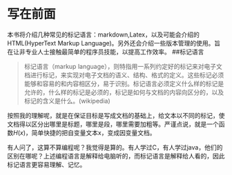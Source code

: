 # 写在前面

本书将介绍几种常见的标记语言：markdown,Latex，以及可能会介绍的HTML(HyperText Markup Language)。另外还会介绍一些版本管理的使用。旨在让非专业人士接触最简单的程序员技能，以提高工作效率。
##标记语言
> 标记语言（markup language），则特指用一系列约定好的标记来对电子文档进行标记，来实现对电子文档的语义、结构、格式的定义。这些标记必须能够和容易的和内容相区分，易于识别。标记语言必须定义什么样的标记是允许的，什么样的标记是必须的，标记是如何与文档的内容向区分的，以及标记的含义是什么。(wikipedia)

按照我的理解呢，就是在保证目标是写成文档的基础上，给文本以不同的标记，使文档得以区分出哪里是标题，哪里是段，哪里需要加粗等。严谨点说，就是一个函数$H(x)$，简单快捷的把自变量文本x，变成因变量文档。

有人问了，这算不算编程呢？我觉得是算的。有人学过C，有人学过java，他们的区别在哪呢？上述编程语言是解释给电脑听的，而标记语言是解释给人看的，因此标记语言更容易理解、记忆。

